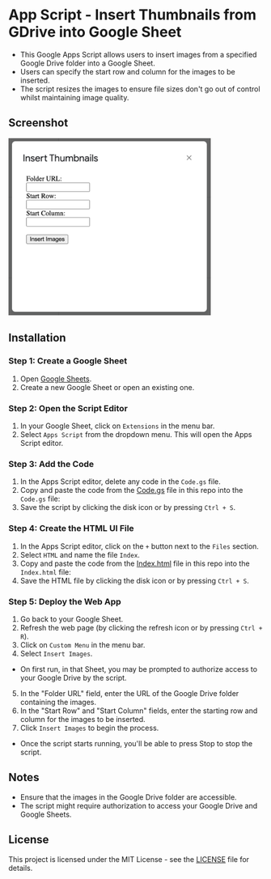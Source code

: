 # App Script - Insert Thumbnails from GDrive into Google Sheet

- This Google Apps Script allows users to insert images from a specified Google Drive folder into a Google Sheet.
- Users can specify the start row and column for the images to be inserted.
- The script resizes the images to ensure file sizes don't go out of control whilst maintaining image quality.

## Screenshot

<img src="image.png" width="400" />

## Installation

### Step 1: Create a Google Sheet

1. Open [Google Sheets](https://sheets.google.com).
2. Create a new Google Sheet or open an existing one.

### Step 2: Open the Script Editor

1. In your Google Sheet, click on `Extensions` in the menu bar.
2. Select `Apps Script` from the dropdown menu. This will open the Apps Script editor.

### Step 3: Add the Code

1. In the Apps Script editor, delete any code in the `Code.gs` file.
2. Copy and paste the code from the [Code.gs](Code.gs) file in this repo into the `Code.gs` file:
3. Save the script by clicking the disk icon or by pressing `Ctrl + S`.

### Step 4: Create the HTML UI File

1. In the Apps Script editor, click on the `+` button next to the `Files` section.
2. Select `HTML` and name the file `Index`.
3. Copy and paste the code from the [Index.html](Index.html) file in this repo into the `Index.html` file:
4. Save the HTML file by clicking the disk icon or by pressing `Ctrl + S`.

### Step 5: Deploy the Web App

1. Go back to your Google Sheet.
2. Refresh the web page (by clicking the refresh icon or by pressing `Ctrl + R`).
3. Click on `Custom Menu` in the menu bar.
4. Select `Insert Images`.
 - On first run, in that Sheet, you may be prompted to authorize access to your Google Drive by the script.
5. In the "Folder URL" field, enter the URL of the Google Drive folder containing the images.
6. In the "Start Row" and "Start Column" fields, enter the starting row and column for the images to be inserted.
7. Click `Insert Images` to begin the process.
- Once the script starts running, you'll be able to press Stop to stop the script.

## Notes

- Ensure that the images in the Google Drive folder are accessible.
- The script might require authorization to access your Google Drive and Google Sheets.

## License

This project is licensed under the MIT License - see the [LICENSE](LICENSE) file for details.